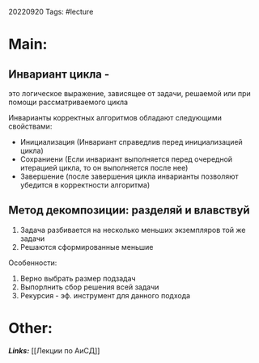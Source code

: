 20220920
Tags: #lecture 

# Main:

## __Инвариант цикла__ - 
это логическое выражение, зависящее от задачи, решаемой или при помощи рассматриваемого цикла

Инварианты корректных алгоритмов обладают следующими свойствами:
* Инициализация (Инвариант справедлив перед инициализацией цикла)
* Сохраниени (Если инвариант выполняется перед очередной итерацией цикла, то он выполняется после нее)
* Завершение (после завершения цикла инварианты позволяют убедится в корректности алгоритма)

## __Метод декомпозиции: разделяй и влавствуй__

1) Задача разбивается на несколько меньших экземпляров той же задачи
2) Решаются сформированные меньшие

Особенности:

1) Верно выбрать размер подзадач
2) Выпорлнить сбор решения всей задачи
3) Рекурсия - эф. инструмент для данного подхода



# Other:

***Links:*** [[Лекции по АиСД]]